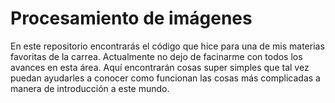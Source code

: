 # Procesamiento de imágenes

En este repositorio encontrarás el código que hice para una de mis materias favoritas de la carrea. Actualmente no dejo de facinarme con todos los avances en esta área. Aquí encontrarán cosas super simples que tal vez puedan ayudarles a conocer como funcionan las cosas más complicadas a manera de introducción a este mundo.